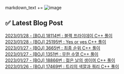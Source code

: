 

markdown_text += ![image](https://user-images.githubusercontent.com/76645095/162124599-f9d701d6-e523-49c4-a6ce-193dc38f1026.png)

## ✅ Latest Blog Post

[2023/01/28 - [BOJ] 18114번 : 블랙 프라이데이 C++ 풀이](https://jojaeng2.tistory.com/68) <br/>
[2023/01/28 - [BOJ] 25195번 : Yes or yes C++ 풀이](https://jojaeng2.tistory.com/67) <br/>
[2023/01/27 - [BOJ] 3665번 : 최종 순위 C++ 풀이](https://jojaeng2.tistory.com/66) <br/>
[2023/01/27 - [BOJ] 1351번 : 무한 수열 C++ 풀이](https://jojaeng2.tistory.com/65) <br/>
[2023/01/27 - [BOJ] 18866번 : 젊은 날의 생이여 C++ 풀이](https://jojaeng2.tistory.com/64) <br/>
[2023/01/26 - [BOJ] 17469번 : 트리의 색깔과 쿼리 C++ 풀이](https://jojaeng2.tistory.com/63) <br/>
